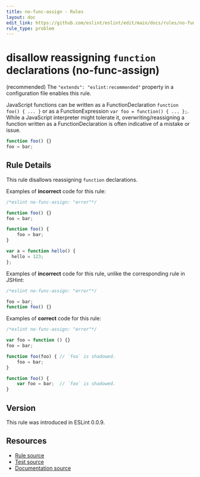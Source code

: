 ```yaml
---
title: no-func-assign - Rules
layout: doc
edit_link: https://github.com/eslint/eslint/edit/main/docs/rules/no-func-assign.md
rule_type: problem
---
```

<!-- Note: No pull requests accepted for this file. See README.md in the root directory for details. -->

# disallow reassigning `function` declarations (no-func-assign)

(recommended) The `"extends": "eslint:recommended"` property in a configuration file enables this rule.

JavaScript functions can be written as a FunctionDeclaration `function foo() { ... }` or as a FunctionExpression `var foo = function() { ... };`. While a JavaScript interpreter might tolerate it, overwriting/reassigning a function written as a FunctionDeclaration is often indicative of a mistake or issue.

```js
function foo() {}
foo = bar;
```

## Rule Details

This rule disallows reassigning `function` declarations.

Examples of **incorrect** code for this rule:

```js
/*eslint no-func-assign: "error"*/

function foo() {}
foo = bar;

function foo() {
    foo = bar;
}

var a = function hello() {
  hello = 123;
};
```

Examples of **incorrect** code for this rule, unlike the corresponding rule in JSHint:

```js
/*eslint no-func-assign: "error"*/

foo = bar;
function foo() {}
```

Examples of **correct** code for this rule:

```js
/*eslint no-func-assign: "error"*/

var foo = function () {}
foo = bar;

function foo(foo) { // `foo` is shadowed.
    foo = bar;
}

function foo() {
    var foo = bar;  // `foo` is shadowed.
}
```

## Version

This rule was introduced in ESLint 0.0.9.

## Resources

* [Rule source](https://github.com/eslint/eslint/tree/HEAD/lib/rules/no-func-assign.js)
* [Test source](https://github.com/eslint/eslint/tree/HEAD/tests/lib/rules/no-func-assign.js)
* [Documentation source](https://github.com/eslint/eslint/tree/HEAD/docs/rules/no-func-assign.md)
